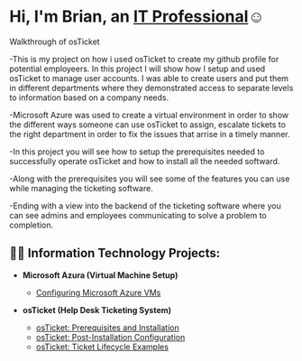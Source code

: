 <h1>Hi, I'm Brian, an <a href="https://www.linkedin.com/in/brian-brown-5855ba240/">IT Professional</a>☺</h1>

Walkthrough of osTicket 


-This is my project on how i used osTicket to create my github profile for potential employeers. In this project I will show how I setup and used osTicket to manage user accounts. I was able to create users and put them in different departments where they demonstrated access to separate levels to information based on a company needs.

-Microsoft Azure was used to create a virtual environment in order to show the different ways someone can use osTicket to assign, escalate tickets to the right department in order to fix the issues that arrise in a timely manner.

-In this project you will see how to setup the prerequisites needed to successfully operate osTicket and how to install all the needed softward.
  
-Along with the prerequisites you will see some of the features you can use while managing the ticketing software.

-Ending with a view into the backend of the ticketing software where you can see admins and employees communicating to solve a problem to completion.

<h2>👨‍💻 Information Technology Projects:</h2>

- <b>Microsoft Azura (Virtual Machine Setup)</b>
  - [Configuring Microsoft Azure VMs](https://github.com/bbrown1823/Microsoft-Azura/tree/main) 

    
- <b>osTicket (Help Desk Ticketing System)</b>
  - [osTicket: Prerequisites and Installation](https://github.com/bbrown1823/osticket-prereqs)
  - [osTicket: Post-Installation Configuration](https://github.com/bbrown1823/post-install-config)
  - [osTicket: Ticket Lifecycle Examples](https://github.com/bbrown1823/Ticket-Life-Cycle.git  )




<!--
**bbrown1823/bbrown1823** is a ✨ _special_ ✨ repository because its `README.md` (this file) appears on your GitHub profile.

Here are some ideas to get you started:

- 🔭 I’m currently working on ...
- 🌱 I’m currently learning ...
- 👯 I’m looking to collaborate on ...
- 🤔 I’m looking for help with ...
- 💬 Ask me about ...
- 📫 How to reach me: ...
- 😄 Pronouns: ...
- ⚡ Fun fact: ...
-->
